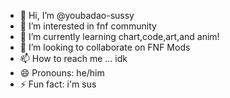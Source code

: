 - 👋 Hi, I’m @youbadao-sussy
- 👀 I’m interested in fnf community
- 🌱 I’m currently learning chart,code,art,and anim!
- 💞️ I’m looking to collaborate on FNF Mods
- 📫 How to reach me ... idk
- 😄 Pronouns: he/him
- ⚡ Fun fact: i'm sus

<!---
youbadao-sussy/youbadao-sussy is a ✨ special ✨ repository because its `README.md` (this file) appears on your GitHub profile.
You can click the Preview link to take a look at your changes.
--->
